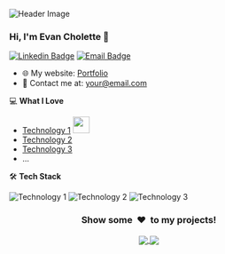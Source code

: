 ![Header Image](https://github.com/EchoCodeInk/EchoCodeInk/assets/143127630/0e7137e0-d592-495c-a16e-7b2b2c0bfa83) 

### Hi, I'm Evan Cholette 👋
[![Linkedin Badge](https://img.shields.io/badge/-Evan_Cholette-blue?style=flat-square&logo=Linkedin&logoColor=white&link=https://https//www.linkedin.com/in/evan-cholette-echocodeink/)](https://www.linkedin.com/in/evan-cholette-echocodeink/)
[![Email Badge](https://img.shields.io/badge/-e_cholette@hotmail.com-c14438?style=flat-square&logo=Gmail&logoColor=white&link=mailto:e_cholette@hotmail.com)](mailto:e_cholette@hotmail.com)


<!-- Add a brief introduction about yourself here -->

- 🌐 My website: [Portfolio](https://echocodeink.github.io/portfolio/)
- 📧 Contact me at: [your@email.com](e_cholette@hotmail.com)
<!-- 📄 Learn about my developer journey: [My CV](URL_to_your_CV)-->

<!-- Add your interests and skills here -->
💻 **What I Love**
- [Technology 1](Link_to_Technology_1) <img src="https://media.giphy.com/media/l4JyQqyt9S1WTiE6c/giphy.gif" width="30">
- [Technology 2](Link_to_Technology_2)  
- [Technology 3](Link_to_Technology_3)
- ...

<!-- Add your badges and skill icons here -->

🛠 **Tech Stack**

<!-- Replace the URLs and technology names with your own -->
![Technology 1](URL_to_Technology_1_badge)
![Technology 2](URL_to_Technology_2_badge)
![Technology 3](URL_to_Technology_3_badge)

<!-- Add additional information, GitHub stats, or links to your projects here -->
<div align="center">
<h3 align="center">Show some &nbsp;❤️&nbsp; to my projects!</h3>
</div>

<div align="center">
<a href="Link_to_your_project_1">
<img align="center" src="URL_to_your_project_1_image" />
</a>
<a href="Link_to_your_project_2">
<img align="center" src="URL_to_your_project_2_image" />
</a>
<!-- Add more links to your projects following the same template -->
</div>
